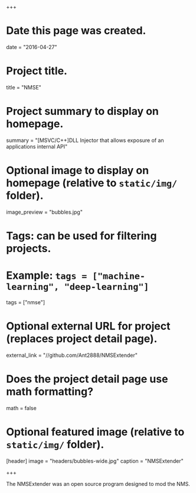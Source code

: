 +++
# Date this page was created.
date = "2016-04-27"

# Project title.
title = "NMSE"

# Project summary to display on homepage.
summary = "[MSVC/C++]DLL Injector that allows exposure of an applications internal API"

# Optional image to display on homepage (relative to `static/img/` folder).
image_preview = "bubbles.jpg"

# Tags: can be used for filtering projects.
# Example: `tags = ["machine-learning", "deep-learning"]`
tags = ["nmse"]

# Optional external URL for project (replaces project detail page).
external_link = "//github.com/Ant2888/NMSExtender"

# Does the project detail page use math formatting?
math = false

# Optional featured image (relative to `static/img/` folder).
[header]
image = "headers/bubbles-wide.jpg"
caption = "NMSExtender"

+++

The NMSExtender was an open source program designed to mod the NMS.
